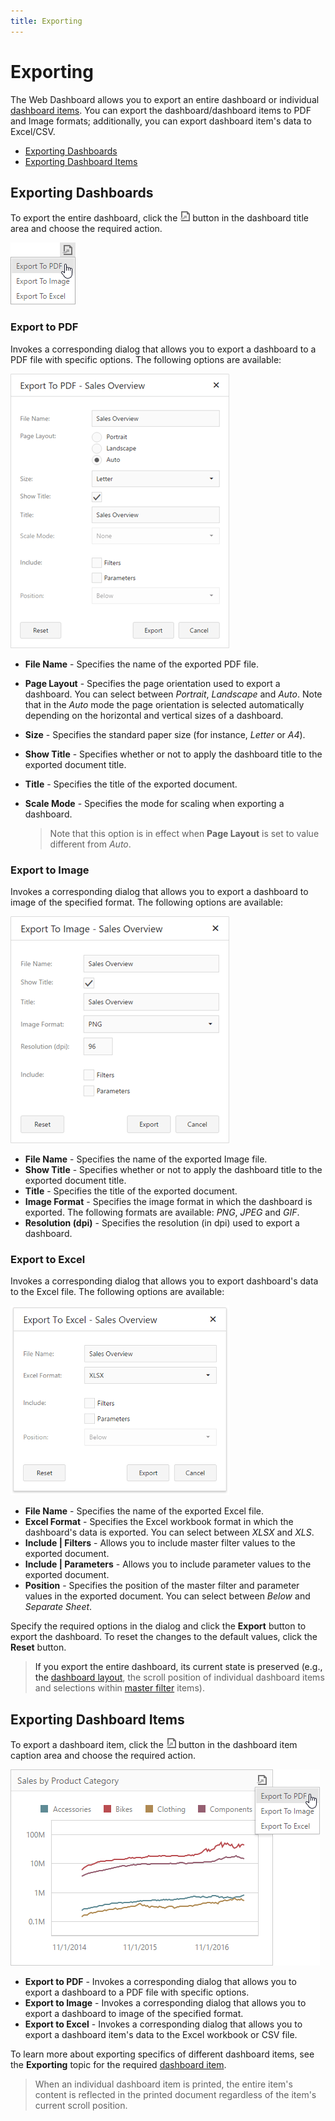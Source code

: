 ```yaml
---
title: Exporting
---
```

# Exporting
The Web Dashboard allows you to export an entire dashboard or individual [dashboard items](../../../dashboard-for-web/articles/web-dashboard-designer-mode/designing-dashboard-items.md). You can export the dashboard/dashboard items to PDF and Image formats; additionally, you can export dashboard item's data to Excel/CSV.
* [Exporting Dashboards](#exportingdashboards)
* [Exporting Dashboard Items](#exportingdashboarditems)

## <a name="exportingdashboards"/>Exporting Dashboards
To export the entire dashboard, click the ![Printing_ExportElementButtonWeb](../../images/Img19570.png) button in the dashboard title area and choose the required action.

![Printing_ExportMenuWeb](../../images/Img19567.png)

### Export to PDF

Invokes a corresponding dialog that allows you to export a dashboard to a PDF file with specific options. The following options are available:

![ExportToPDF_DashboardOptions](../../images/Img22288.png)
* **File Name** - Specifies the name of the exported PDF file.
* **Page Layout** - Specifies the page orientation used to export a dashboard. You can select between _Portrait_, _Landscape_ and _Auto_. Note that in the _Auto_ mode the page orientation is selected automatically depending on the horizontal and vertical sizes of a dashboard.
* **Size** - Specifies the standard paper size (for instance, _Letter_ or _A4_).
* **Show Title** - Specifies whether or not to apply the dashboard title to the exported document title.
* **Title** - Specifies the title of the exported document.
* **Scale Mode** - Specifies the mode for scaling when exporting a dashboard.
	
	> Note that this option is in effect when **Page Layout** is set to value different from _Auto_.

### Export to Image

Invokes a corresponding dialog that allows you to export a dashboard to image of the specified format. The following options are available:

![ExportToImage_DashboardOptions](../../images/Img22289.png)
* **File Name** - Specifies the name of the exported Image file.
* **Show Title** - Specifies whether or not to apply the dashboard title to the exported document title.
* **Title** - Specifies the title of the exported document.
* **Image Format** - Specifies the image format in which the dashboard is exported. The following formats are available: _PNG_, _JPEG_ and _GIF_.
* **Resolution (dpi)** - Specifies the resolution (in dpi) used to export a dashboard.

### Export to Excel

Invokes a corresponding dialog that allows you to export dashboard's data to the Excel file. The following options are available:

![wdd-export-excel-dashboard](../../images/Img128973.png)
* **File Name** - Specifies the name of the exported Excel file.
* **Excel Format** - Specifies the Excel workbook format in which the dashboard's data is exported. You can select between _XLSX_ and _XLS_.
* **Include | Filters** - Allows you to include master filter values to the exported document.
* **Include | Parameters** - Allows you to include parameter values to the exported document.
* **Position** - Specifies the position of the master filter and parameter values in the exported document. You can select between _Below_ and _Separate Sheet_.

Specify the required options in the dialog and click the **Export** button to export the dashboard. To reset the changes to the default values, click the **Reset** button.

> If you export the entire dashboard, its current state is preserved (e.g., the [dashboard layout](../../../dashboard-for-web/articles/web-dashboard-designer-mode/dashboard-layout.md), the scroll position of individual dashboard items and selections within [master filter](../../../dashboard-for-web/articles/web-dashboard-designer-mode/interactivity/master-filtering.md) items).

## <a name="exportingdashboarditems"/>Exporting Dashboard Items
To export a dashboard item, click the ![Printing_ExportElementButtonWeb](../../images/Img19570.png) button in the dashboard item caption area and choose the required action.

![Printing_ExportElementWeb](../../images/Img19610.png)
* **Export to PDF** - Invokes a corresponding dialog that allows you to export a dashboard to a PDF file with specific options.
* **Export to Image** - Invokes a corresponding dialog that allows you to export a dashboard to image of the specified format.
* **Export to Excel** - Invokes a corresponding dialog that allows you to export a dashboard item's data to the Excel workbook or CSV file.

To learn more about exporting specifics of different dashboard items, see the **Exporting** topic for the required [dashboard item](../../../dashboard-for-web/articles/web-dashboard-viewer-mode/dashboard-items.md).

> When an individual dashboard item is printed, the entire item's content is reflected in the printed document regardless of the item's current scroll position.